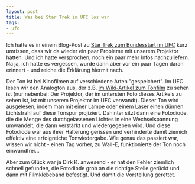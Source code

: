 ```yaml
--- 
layout: post
title: Was bei Star Trek im UFC los war
tags: 
- ufc
---
```

Ich hatte es in einem Blog-Post zu <a href="http://blog.fabianonline.de/2009/05/07/murphy-strikes-again/">Star Trek zum Bundesstart im UFC</a> kurz umrissen, dass wir da wieder ein paar Probleme mit unserem Projektor hatten. Und ich hatte versprochen, noch ein paar mehr Infos nachzuliefern.
Na ja, ich hatte es vergessen, wurde dann aber vor ein paar Tagen daran erinnert - und reiche die Erklärung hiermit nach.

Der Ton ist bei Kinofilmen auf verschiedene Arten "gespeichert". Im UFC lesen wir den Analogton aus, der z.B. <a href="http://de.wikipedia.org/wiki/Lichttonverfahren">im Wiki-Artikel zum Tonfilm</a> zu sehen ist (nur nebenbei: Der Projektor, der im untersten Foto dieses Artikels zu sehen ist, ist mit unserem Projektor im UFC verwandt). Dieser Ton wird ausgelesen, indem man mit einer Lampe oder einem Laser einen dünnen Lichtstrahl auf diese Tonspur projiziert. Dahinter sitzt dann eine Fotodiode, die die Menge des durchgelassenen Lichtes in eine Wechselspannung umwandelt, die dann verstärkt und wiedergegeben wird.
Und diese Fotodiode war aus ihrer Halterung gerissen und verhinderte damit ziemich effektiv eine erfolgreiche Tonwiedergabe. Wie genau das passiert war, wissen wir nicht - einen Tag vorher, zu Wall-E, funktionierte der Ton noch einwandfrei...

Aber zum Glück war ja Dirk K. anwesend - er hat den Fehler ziemlich schnell gefunden, die Fotodiode grob an die richtige Stelle gerückt und dann mit Filmklebeband befestigt. Und damit die Vorstellung gerettet.
